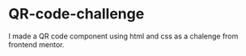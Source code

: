 # QR-code-challenge
I made a QR code component using html and css as a chalenge from frontend mentor.
